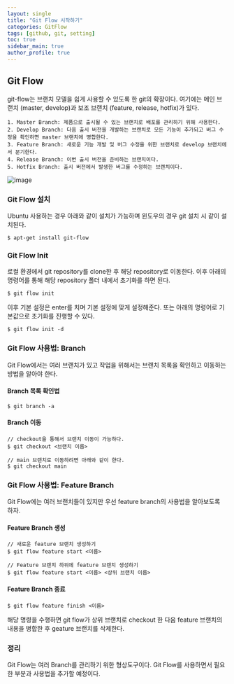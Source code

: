 ```yaml
---
layout: single
title: "Git Flow 시작하기"
categories: GitFlow
tags: [github, git, setting]  
toc: true  
sidebar_main: true
author_profile: true
---  
```

  
## Git Flow  
git-flow는 브랜치 모델을 쉽게 사용할 수 있도록 한 git의 확장이다. 여기에는 메인 브랜치 (master, develop)과 보조 브랜치 (feature, release, hotfix)가 있다.  
```  
1. Master Branch: 제품으로 출시될 수 있는 브랜치로 배포를 관리하기 위해 사용한다.   
2. Develop Branch: 다음 출시 버전을 개발하는 브랜치로 모든 기능이 추가되고 버그 수정을 확인하면 master 브랜치에 병합한다.  
3. Feature Branch: 새로운 기능 개발 및 버그 수정을 위한 브랜치로 develop 브랜치에서 분기한다.  
4. Release Branch: 이번 출시 버전을 준비하는 브랜치이다.  
5. Hotfix Branch: 출시 버전에서 발생한 버그를 수정하는 브랜치이다.  
```  
![image](https://user-images.githubusercontent.com/68364886/158132751-7863e5b1-bb91-4973-925b-f4060ea452ce.png)  

### Git Flow 설치  
Ubuntu 사용하는 경우 아래와 같이 설치가 가능하며 윈도우의 경우 git 설치 시 같이 설치된다.  
```  
$ apt-get install git-flow  
```  
  
### Git Flow Init  
로컬 환경에서 git repository를 clone한 후 해당 repository로 이동한다. 이후 아래의 명령어를 통해 해당 repository 폴더 내에서 초기화를 하면 된다.  
```  
$ git flow init  
```  
이후 기본 설정은 enter를 치며 기본 설정에 맞게 설정해준다. 또는 아래의 명령어로 기본값으로 초기화를 진행할 수 있다.  
```  
$ git flow init -d  
```  
  
### Git Flow 사용법: Branch  
Git Flow에서는 여러 브랜치가 있고 작업을 위해서는 브랜치 목록을 확인하고 이동하는 방법을 알아야 한다.  
  
#### Branch 목록 확인법  
```  
$ git branch -a  
```  
#### Branch 이동  
```  
// checkout을 통해서 브랜치 이동이 가능하다.
$ git checkout <브랜치 이름>  

// main 브랜치로 이동하려면 아래와 같이 한다.  
$ git checkout main  
```  
  
### Git Flow 사용법: Feature Branch  
Git Flow에는 여러 브랜치들이 있지만 우선 feature branch의 사용법을 알아보도록 하자.  
  
#### Feature Branch 생성  
```  
// 새로운 feature 브랜치 생성하기  
$ git flow feature start <이름>  
  
// Feature 브랜치 하위에 feature 브랜치 생성하기  
$ git flow feature start <이름> <상위 브랜치 이름>  
```  
  
#### Feature Branch 종료  
```  
$ git flow feature finish <이름>  
```  
해당 명령을 수행하면 git flow가 상위 브랜치로 checkout 한 다음 feature 브랜치의 내용을 병합한 후 geature 브랜치를 삭제한다.  
  
### 정리  
Git Flow는 여러 Branch를 관리하기 위한 형상도구이다. Git Flow를 사용하면서 필요한 부분과 사용법을 추가할 예정이다.  





